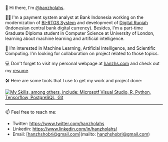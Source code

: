 
👋 Hi there, I’m [@hanzholahs](https://www.github.com/hanzholahs).

🧑‍💼 I'm a payment system analyst at Bank Indonesia working on the modernization of [BI-RTGS System](https://www.bi.go.id/en/fungsi-utama/sistem-pembayaran/nilai-besar/Default.aspx) and development of [Digital Rupiah](https://www.bi.go.id/en/rupiah/digital-rupiah/default.aspx) (Indonesian central bank digital currency). Besides, I'm a part-time Graduate Diploma student in Computer Science at University of London, learning about machine learning and artificial intelligence.

👀 I’m interested in Machine Learning, Artificial Intelligence, and Scientific Computing. I'm looking for collaboration on project related to those topics.

💻 Don't forget to visit my personal webpage at [hanzhs.com](https://www.hanzhs.com) and check out my [resume](https://hanzhs.com/assets/cv/hanzholah-shobri-resume.pdf).

🛠 Here are some tools that I use to get my work and project done:

[![My Skills, among others, include: Microsotf Visual Studio, R, Python, Tensorflow, PostgreSQL, Git](https://skillicons.dev/icons?i=vscode,r,py,tensorflow,postgres,git&perline=3)](https://github.com/hanzholahs)

---

📫 Feel free to reach me:
  - Twitter: https://www.twitter.com/hanzholahs
  - Linkedin: https://www.linkedin.com/in/hanzholahs/
  - Email: [hanzhshobri@gmail.com](mailto: hanzhshobri@gmail.com)


<!---
hanzholahs/hanzholahs is a ✨ special ✨ repository because its `README.md` (this file) appears on your GitHub profile.
You can click the Preview link to take a look at your changes.
--->
